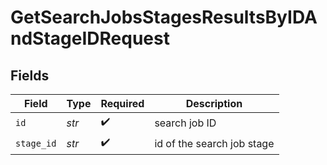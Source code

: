 # GetSearchJobsStagesResultsByIDAndStageIDRequest


## Fields

| Field                      | Type                       | Required                   | Description                |
| -------------------------- | -------------------------- | -------------------------- | -------------------------- |
| `id`                       | *str*                      | :heavy_check_mark:         | search job ID              |
| `stage_id`                 | *str*                      | :heavy_check_mark:         | id of the search job stage |
